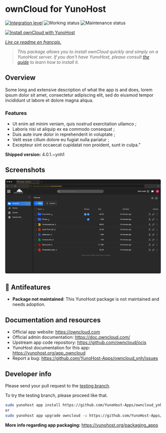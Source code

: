 <!--
N.B.: This README was automatically generated by https://github.com/YunoHost/apps/tree/master/tools/README-generator
It shall NOT be edited by hand.
-->

# ownCloud for YunoHost

[![Integration level](https://dash.yunohost.org/integration/owncloud.svg)](https://dash.yunohost.org/appci/app/owncloud) ![Working status](https://ci-apps.yunohost.org/ci/badges/owncloud.status.svg) ![Maintenance status](https://ci-apps.yunohost.org/ci/badges/owncloud.maintain.svg)

[![Install ownCloud with YunoHost](https://install-app.yunohost.org/install-with-yunohost.svg)](https://install-app.yunohost.org/?app=owncloud)

*[Lire ce readme en français.](./README_fr.md)*

> *This package allows you to install ownCloud quickly and simply on a YunoHost server.
If you don't have YunoHost, please consult [the guide](https://yunohost.org/#/install) to learn how to install it.*

## Overview

Some long and extensive description of what the app is and does, lorem ipsum dolor sit amet, consectetur adipiscing elit, sed do eiusmod tempor incididunt ut labore et dolore magna aliqua.

### Features

- Ut enim ad minim veniam, quis nostrud exercitation ullamco ;
- Laboris nisi ut aliquip ex ea commodo consequat ;
- Duis aute irure dolor in reprehenderit in voluptate ;
- Velit esse cillum dolore eu fugiat nulla pariatur ;
- Excepteur sint occaecat cupidatat non proident, sunt in culpa."


**Shipped version:** 4.0.1.~ynh1

## Screenshots

![Screenshot of ownCloud](./doc/screenshots/screenshot.png)

## :red_circle: Antifeatures

- **Package not maintained**: This YunoHost package is not maintained and needs adoption.

## Documentation and resources

* Official app website: <https://owncloud.com>
* Official admin documentation: <https://doc.owncloud.com/>
* Upstream app code repository: <https://github.com/owncloud/ocis>
* YunoHost documentation for this app: <https://yunohost.org/app_owncloud>
* Report a bug: <https://github.com/YunoHost-Apps/owncloud_ynh/issues>

## Developer info

Please send your pull request to the [testing branch](https://github.com/YunoHost-Apps/owncloud_ynh/tree/testing).

To try the testing branch, please proceed like that.

``` bash
sudo yunohost app install https://github.com/YunoHost-Apps/owncloud_ynh/tree/testing --debug
or
sudo yunohost app upgrade owncloud -u https://github.com/YunoHost-Apps/owncloud_ynh/tree/testing --debug
```

**More info regarding app packaging:** <https://yunohost.org/packaging_apps>
